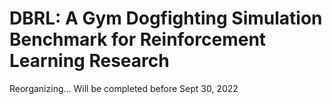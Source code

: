 # DBRL: A Gym Dogfighting Simulation Benchmark for Reinforcement Learning Research

Reorganizing... Will be completed before Sept 30, 2022
